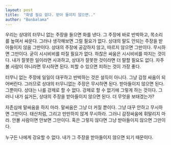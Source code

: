 ```yaml
---
layout: post
title:  "화낼 필요 없다. 받아 들이지 않으면.."
author: "Bonbalama"
---
```


우리는 상대의 터무니 없는 주장을 들으면 화를 낸다. 그 주장에 바로 반박하고, 목소리를 높여서 싸운다. 그러나 생각해보면 그럴 필요가 없다. 상대의 말도 안되는 주장을 받아들이지 않음 그만이다.  상대의 주장에 공감하지 않고, 따르지 않으면 그만이다. 무시하면 그만이다. 굳이 시시비비를 따질 필요가 없다. 하찮은 싸움은 시시비비를 따지는 것이다. 내가 잘못한 일이라면 사과하고, 상대가 잘못한 것이라면 더  말할 필요도 없다. 자주 볼 사람이 아니라면 무시하면 된다. 피할 수 있으면 피하는 것이 가장 좋다. 

터무니 없는 주장에 일일이 대꾸하고 반박하는 것은 설득이 아니다. 그냥 감정 싸움이 되어버린다. 그러므로 상대의 터무니없는 주장은 무시하면 된다. 받아들이지 않으면 된다. 그뿐이다. 상대는 나를 강제로 할 수 없다. 강제로 할 수 없기에 그렇게 하는 것이다. 그러니 내가 싫거든, 상대의 주장을 받아들이지 않으면 된다. 더 무엇을 보태겠는가?

자존심에 말싸움을 하지 마라. 말싸움은 그냥 더 커질 뿐이다. 그냥 대꾸 안하고 무시하면 그만이다. 태산처럼, 그리고 만만하지 않게 무시하라. 그러니 감정싸움에 휘말리지 마라. 안볼 사람이면 안보면 그만이다. 혹은 그렇지 않다면 그냥 받아들이지 않으면 그만이다.

누구든 나에게 강요할 수 없다. 내가 그 주장을 받아들이지 않으면 되기 때문이다.